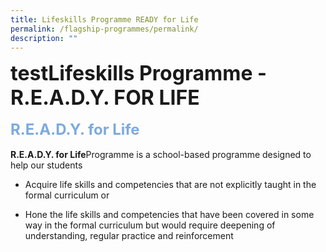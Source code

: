 ```yaml
---
title: Lifeskills Programme READY for Life
permalink: /flagship-programmes/permalink/
description: ""
---
```

<font size=6><b>testLifeskills Programme - R.E.A.D.Y. FOR LIFE</b></font>
<br>
<br>
<font size=5 color="#7daadf"><b>R.E.A.D.Y. for Life</b></font>
<br>
<br>
<b>R.E.A.D.Y. for Life</b>Programme is a school-based programme designed to help our students  
<br>
 
* Acquire life skills and competencies that are not explicitly taught in the formal curriculum or

* Hone the life skills and competencies that have been covered in some way in the formal curriculum but would require deepening of understanding, regular practice and reinforcement
